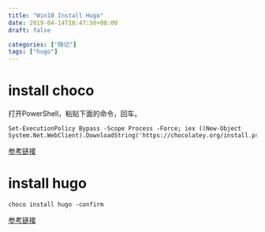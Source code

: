```yaml
---
title: "Win10 Install Hugo"
date: 2019-04-14T10:47:50+08:00
draft: false

categories: ["随记"]
tags: ["hugo"]
---
```


# install choco

打开PowerShell，粘贴下面的命令，回车。

```
Set-ExecutionPolicy Bypass -Scope Process -Force; iex ((New-Object System.Net.WebClient).DownloadString('https://chocolatey.org/install.ps1'))
```

[参考链接](https://chocolatey.org/install#installing-chocolatey)

# install hugo

```
choco install hugo -confirm
```

[参考链接](https://gohugo.io/getting-started/installing/)

